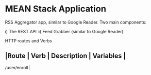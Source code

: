# MEAN Stack Application

RSS Aggregator app, similar to Google Reader. Two main components:

 i) The REST API
 ii) Feed Grabber (similar to Google Reader)


HTTP routes and Verbs

|Route | Verb | Description | Variables |
-----------------------------------------
/user/enroll | 

